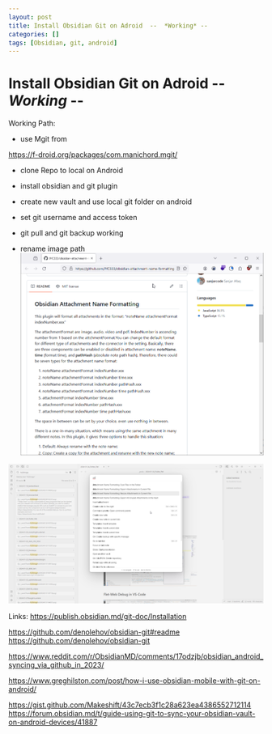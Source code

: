 ```yaml
---
layout: post
title: Install Obsidian Git on Adroid  --  *Working* --
categories: []
tags: [Obsidian, git, android]
---
```

# Install Obsidian Git on Adroid  --  *Working* --

Working Path:

- use Mgit from 

<https://f-droid.org/packages/com.manichord.mgit/>

- clone Repo to local on Android

- install obsidian and git plugin 
- create new vault and use local git folder on android 
- set  git username and  access token 
- git pull and  git backup working


- rename image path 
![](../pics/2024-02-20-obsidian_image_1.png)

![](../pics/2024-02-20-obsidian_image_2.png)


Links: 
<https://publish.obsidian.md/git-doc/Installation>


https://github.com/denolehov/obsidian-git#readme
https://github.com/denolehov/obsidian-git


https://www.reddit.com/r/ObsidianMD/comments/17odzjb/obsidian_android_syncing_via_github_in_2023/

https://www.greghilston.com/post/how-i-use-obsidian-mobile-with-git-on-android/

https://gist.github.com/Makeshift/43c7ecb3f1c28a623ea4386552712114
https://forum.obsidian.md/t/guide-using-git-to-sync-your-obsidian-vault-on-android-devices/41887
